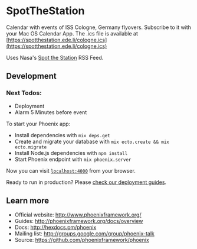 # SpotTheStation

Calendar with events of ISS Cologne, Germany flyovers. Subscribe to it with your Mac OS Calendar App.
The .ics file is available at [https://spotthestation.ede.li/cologne.ics](https://spotthestation.ede.li/cologne.ics)

Uses Nasa's [Spot the Station](https://spotthestation.nasa.gov) RSS Feed.


## Development

### Next Todos:
* Deployment
* Alarm 5 Minutes before event


To start your Phoenix app:

  * Install dependencies with `mix deps.get`
  * Create and migrate your database with `mix ecto.create && mix ecto.migrate`
  * Install Node.js dependencies with `npm install`
  * Start Phoenix endpoint with `mix phoenix.server`

Now you can visit [`localhost:4000`](http://localhost:4000) from your browser.

Ready to run in production? Please [check our deployment guides](http://www.phoenixframework.org/docs/deployment).

## Learn more

  * Official website: http://www.phoenixframework.org/
  * Guides: http://phoenixframework.org/docs/overview
  * Docs: http://hexdocs.pm/phoenix
  * Mailing list: http://groups.google.com/group/phoenix-talk
  * Source: https://github.com/phoenixframework/phoenix
